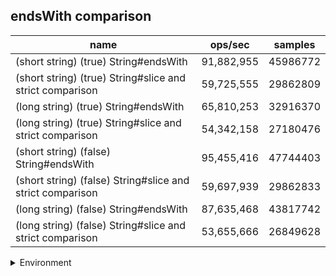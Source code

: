 ## endsWith comparison

|name|ops/sec|samples|
|-|-|-|
|(short string) (true) String#endsWith|91,882,955|45986772|
|(short string) (true) String#slice and strict comparison|59,725,555|29862809|
|(long string) (true) String#endsWith|65,810,253|32916370|
|(long string) (true) String#slice and strict comparison|54,342,158|27180476|
|(short string) (false) String#endsWith|95,455,416|47744403|
|(short string) (false) String#slice and strict comparison|59,697,939|29862833|
|(long string) (false) String#endsWith|87,635,468|43817742|
|(long string) (false) String#slice and strict comparison|53,655,666|26849628|


<details>
<summary>Environment</summary>

* __Machine:__ linux x64 | 4 vCPUs | 7.6GB Mem
* __Run:__ Thu Sep 04 2025 19:39:57 GMT+0000 (Coordinated Universal Time)
* __Node:__ `v22.18.0`
</details>

<!--
{"environment":{"platform":"linux","arch":"x64","cpus":4,"totalMemory":7.597843170166016},"benchmarks":[{"name":"(short string) (true) String#endsWith","samples":45986772,"opsSec":91882955.49158539},{"name":"(short string) (true) String#slice and strict comparison","samples":29862809,"opsSec":59725555.52706892},{"name":"(long string) (true) String#endsWith","samples":32916370,"opsSec":65810253.03140069},{"name":"(long string) (true) String#slice and strict comparison","samples":27180476,"opsSec":54342158.52526426},{"name":"(short string) (false) String#endsWith","samples":47744403,"opsSec":95455416.45896599},{"name":"(short string) (false) String#slice and strict comparison","samples":29862833,"opsSec":59697939.41143624},{"name":"(long string) (false) String#endsWith","samples":43817742,"opsSec":87635468.40088663},{"name":"(long string) (false) String#slice and strict comparison","samples":26849628,"opsSec":53655666.887400016}]}-->
